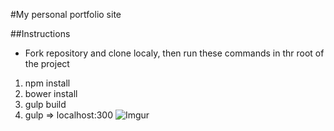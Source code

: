 #My personal portfolio site

##Instructions 
* Fork repository and clone localy, then run these commands in thr root of the project
1. npm install
2. bower install
3. gulp build
6. gulp  => localhost:300
![Imgur](http://i.imgur.com/3jwc0NF.jpg?1)
